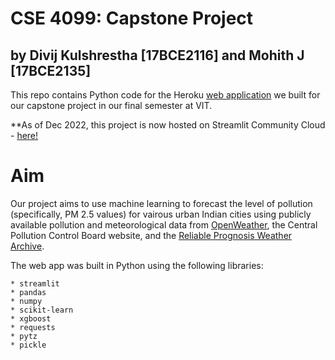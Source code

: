 # CSE 4099: Capstone Project
## by Divij Kulshrestha [17BCE2116] and Mohith J [17BCE2135]

This repo contains Python code for the Heroku [web application](https://pollution-forecast.herokuapp.com/) we built for our capstone project in our final semester at VIT. 

**As of Dec 2022, this project is now hosted on Streamlit Community Cloud - [here!](https://breathe-easy.streamlit.app/)

# Aim
Our project aims to use machine learning to forecast the level of pollution (specifically, PM 2.5 values) for vairous urban Indian cities using publicly available pollution and meteorological data from [OpenWeather](https://openweathermap.org/), the Central Pollution Control Board website, and the [Reliable Prognosis Weather Archive](https://rp5.ru).

The web app was built in Python using the following libraries:

    * streamlit
    * pandas
    * numpy
    * scikit-learn
    * xgboost
    * requests
    * pytz
    * pickle
